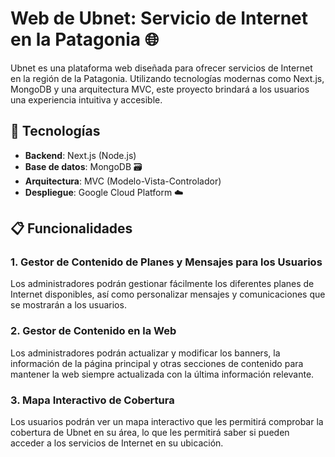 # Web de Ubnet: Servicio de Internet en la Patagonia 🌐

Ubnet es una plataforma web diseñada para ofrecer servicios de Internet en la región de la Patagonia. Utilizando tecnologías modernas como Next.js, MongoDB y una arquitectura MVC, este proyecto brindará a los usuarios una experiencia intuitiva y accesible.

## 🚀 Tecnologías

- **Backend**: Next.js (Node.js)
- **Base de datos**: MongoDB 🗃️
- **Arquitectura**: MVC (Modelo-Vista-Controlador)
- **Despliegue**: Google Cloud Platform ☁️

## 📋 Funcionalidades

### 1. **Gestor de Contenido de Planes y Mensajes para los Usuarios**
   Los administradores podrán gestionar fácilmente los diferentes planes de Internet disponibles, así como personalizar mensajes y comunicaciones que se mostrarán a los usuarios.

### 2. **Gestor de Contenido en la Web**
   Los administradores podrán actualizar y modificar los banners, la información de la página principal y otras secciones de contenido para mantener la web siempre actualizada con la última información relevante.

### 3. **Mapa Interactivo de Cobertura**
   Los usuarios podrán ver un mapa interactivo que les permitirá comprobar la cobertura de Ubnet en su área, lo que les permitirá saber si pueden acceder a los servicios de Internet en su ubicación.

